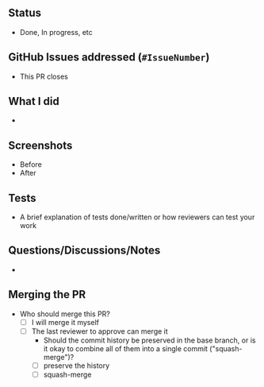 ## Status
- Done, In progress, etc

## GitHub Issues addressed (`#IssueNumber`)
- This PR closes 

## What I did
- 

## Screenshots
- Before
- After

## Tests
- A brief explanation of tests done/written or how reviewers can test your work

## Questions/Discussions/Notes
- 

## Merging the PR
- Who should merge this PR?
  - [ ] I will merge it myself
  - [ ] The last reviewer to approve can merge it
    - Should the commit history be preserved in the base branch, or is it okay to combine all of them into a single commit ("squash-merge")?
    - [ ] preserve the history
    - [ ] squash-merge
